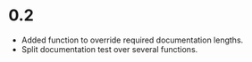# 0.2
- Added function to override required documentation lengths.
- Split documentation test over several functions.